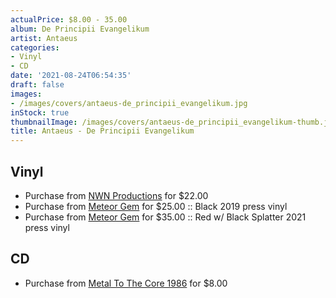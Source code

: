 ```yaml
---
actualPrice: $8.00 - 35.00
album: De Principii Evangelikum
artist: Antaeus
categories:
- Vinyl
- CD
date: '2021-08-24T06:54:35'
draft: false
images:
- /images/covers/antaeus-de_principii_evangelikum.jpg
inStock: true
thumbnailImage: /images/covers/antaeus-de_principii_evangelikum-thumb.jpg
title: Antaeus - De Principii Evangelikum
---
```


## Vinyl
* Purchase from [NWN Productions](http://shop.nwnprod.com/index.php?route=product/product&path=75&product_id=13593&sort=pd.name&order=ASC) for $22.00
* Purchase from [Meteor Gem](https://meteor-gem.com/products/antaeus-de-principii) for $25.00 :: Black 2019 press vinyl
* Purchase from [Meteor Gem](https://meteor-gem.com/products/antaeus-de-principii) for $35.00 :: Red w/ Black Splatter 2021 press vinyl
## CD
* Purchase from [Metal To The Core 1986](https://metaltothecore1986.com/shop/antaeus-de-principii-evangelikum-cd/) for $8.00
